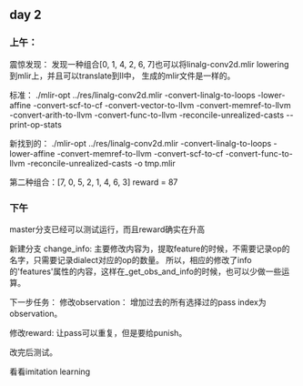 ## day 2

### 上午：

震惊发现：
发现一种组合[0, 1, 4, 2, 6, 7]也可以将linalg-conv2d.mlir lowering 到mlir上，并且可以translate到ll中， 生成的mlir文件是一样的。

标准：
./mlir-opt ../res/linalg-conv2d.mlir -convert-linalg-to-loops -lower-affine -convert-scf-to-cf -convert-vector-to-llvm -convert-memref-to-llvm -convert-arith-to-llvm -convert-func-to-llvm -reconcile-unrealized-casts --print-op-stats

新找到的：
./mlir-opt ../res/linalg-conv2d.mlir -convert-linalg-to-loops -lower-affine -convert-memref-to-llvm -convert-scf-to-cf -convert-func-to-llvm -reconcile-unrealized-casts -o tmp.mlir

第二种组合：[7, 0, 5, 2, 1, 4, 6, 3] reward = 87



### 下午 

master分支已经可以测试运行，而且reward确实在升高

新建分支 change_info: 
    主要修改内容为，提取feature的时候，不需要记录op的名字，只需要记录dialect对应的op的数量。
    所以，相应的修改了info的'features'属性的内容，这样在_get_obs_and_info的时候，也可以少做一些运算。

下一步任务：
修改observation：
    增加过去的所有选择过的pass index为observation。

修改reward:
    让pass可以重复，但是要给punish。
    
改完后测试。

看看imitation learning